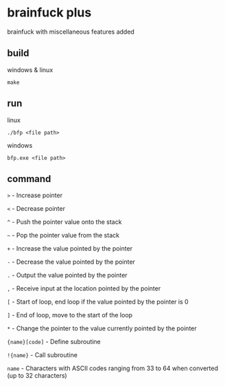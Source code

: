 # brainfuck plus

brainfuck with miscellaneous features added

## build

windows & linux

```
make
```

## run

linux

```
./bfp <file path>
```

windows
```
bfp.exe <file path>
```

## command

`>` - Increase pointer

`<` - Decrease pointer

`^` - Push the pointer value onto the stack

`~` - Pop the pointer value from the stack

`+` - Increase the value pointed by the pointer

`-` - Decrease the value pointed by the pointer

`.` - Output the value pointed by the pointer

`,` - Receive input at the location pointed by the pointer

`[` - Start of loop, end loop if the value pointed by the pointer is 0

`]` - End of loop, move to the start of the loop

`*` - Change the pointer to the value currently pointed by the pointer

`{name}[code]` - Define subroutine

`!{name}` - Call subroutine

`name` - Characters with ASCII codes ranging from 33 to 64 when converted (up to 32 characters)
